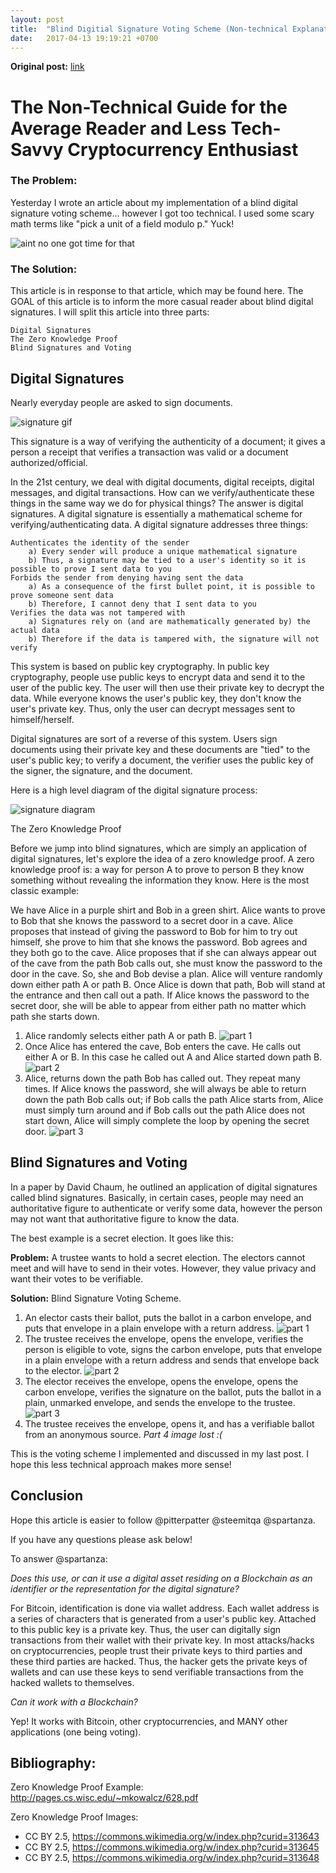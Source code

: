 ```yaml
---
layout: post
title:  "Blind Digitial Signature Voting Scheme (Non-technical Explanation)"
date:   2017-04-13 19:19:21 +0700
---
```


**Original post:** [link](https://steemit.com/cryptography/@robertdurst10/blind-digital-signatures-v2-0-non-technical)


# The Non-Technical Guide for the Average Reader and Less Tech-Savvy Cryptocurrency Enthusiast

### The Problem:
Yesterday I wrote an article about my implementation of a blind digital signature voting scheme... however I got too technical. I used some scary math terms like "pick a unit of a field modulo p." Yuck!

![aint no one got time for that](https://steemitimages.com/p/9RTqgzgfVW71fTRU48c6M6Rd8ejgArirceC32AzYpkJzRYCFVBqGsBMSAvDT2Rh8rDzVhCqS6H?format=match&mode=fit)

### The Solution:
This article is in response to that article, which may be found here. The GOAL of this article is to inform the more casual reader about blind digital signatures. I will split this article into three parts:

    Digital Signatures
    The Zero Knowledge Proof
    Blind Signatures and Voting

## Digital Signatures

Nearly everyday people are asked to sign documents.

![signature gif](https://steemitimages.com/p/x7L2VSNEiyAB5Ux7nxRBkJQRxwLWUTqtpGJuMZSt3kitoJ5Tm56FrZ7SPCnfF2AfE2WfX3qiEetG6i1?format=match&mode=fit)

This signature is a way of verifying the authenticity of a document; it gives a person a receipt that verifies a transaction was valid or a document authorized/official.

In the 21st century, we deal with digital documents, digital receipts, digital messages, and digital transactions. How can we verify/authenticate these things in the same way we do for physical things? The answer is digital signatures. A digital signature is essentially a mathematical scheme for verifying/authenticating data. A digital signature addresses three things:

    Authenticates the identity of the sender
        a) Every sender will produce a unique mathematical signature
        b) Thus, a signature may be tied to a user's identity so it is possible to prove I sent data to you
    Forbids the sender from denying having sent the data
        a) As a consequence of the first bullet point, it is possible to prove someone sent data
        b) Therefore, I cannot deny that I sent data to you
    Verifies the data was not tampered with
        a) Signatures rely on (and are mathematically generated by) the actual data
        b) Therefore if the data is tampered with, the signature will not verify

This system is based on public key cryptography. In public key cryptography, people use public keys to encrypt data and send it to the user of the public key. The user will then use their private key to decrypt the data. While everyone knows the user's public key, they don't know the user's private key. Thus, only the user can decrypt messages sent to himself/herself.

Digital signatures are sort of a reverse of this system. Users sign documents using their private key and these documents are "tied" to the user's public key; to verify a document, the verifier uses the public key of the signer, the signature, and the document.

Here is a high level diagram of the digital signature process:

![signature diagram](https://steemitimages.com/DQmSCNXq5ET3PmxS7czRgi6Nhm2DqDX2sHY4mQKPreQSUHa/Screen%20Shot%202017-04-26%20at%2010.11.14%20AM.png)

The Zero Knowledge Proof

Before we jump into blind signatures, which are simply an application of digital signatures, let's explore the idea of a zero knowledge proof. A zero knowledge proof is: a way for person A to prove to person B they know something without revealing the information they know. Here is the most classic example:

We have Alice in a purple shirt and Bob in a green shirt. Alice wants to prove to Bob that she knows the password to a secret door in a cave. Alice proposes that instead of giving the password to Bob for him to try out himself, she prove to him that she knows the password. Bob agrees and they both go to the cave. Alice proposes that if she can always appear out of the cave from the path Bob calls out, she must know the password to the door in the cave. So, she and Bob devise a plan. Alice will venture randomly down either path A or path B. Once Alice is down that path, Bob will stand at the entrance and then call out a path. If Alice knows the password to the secret door, she will be able to appear from either path no matter which path she starts down.

1. Alice randomly selects either path A or path B.
![part 1](https://steemitimages.com/p/23KQwnti57su7HZA5xrZrYQY4ZmwmqQtUPDSTh1dFN8Zf9wUbHnoQxPwdXSP96NwWUGgFsq6Y1BRn6HV7PTEr15B2AdCxHt?format=match&mode=fit&width=640)
2. Once Alice has entered the cave, Bob enters the cave. He calls out either A or B. In this case he called out A and Alice started down path B.
![part 2](https://steemitimages.com/p/23KQwnti57su7HZA5xrZrYQY4ZmwmqQtUPDSTh1dFN8Zf9wUbHnoQxPwdXSP96NwWTzwDXC8P1gqjp6tYEwuZbXSsWmrPfk?format=match&mode=fit&width=640)
3. Alice, returns down the path Bob has called out. They repeat many times. If Alice knows the password, she will always be able to return down the path Bob calls out; if Bob calls the path Alice starts from, Alice must simply turn around and if Bob calls out the path Alice does not start down, Alice will simply complete the loop by opening the secret door.
![part 3](https://steemitimages.com/p/23KQwnti57su7HZA5xrZrYQY4ZmwmqQtUPDSTh1dFN8Zf9wUbHnoQxPwdXSP96NwWTTT8f8XEMBAH4nTLWuFZD92u8qg8wx?format=match&mode=fit&width=640)

## Blind Signatures and Voting

In a paper by David Chaum, he outlined an application of digital signatures called blind signatures. Basically, in certain cases, people may need an authoritative figure to authenticate or verify some data, however the person may not want that authoritative figure to know the data.

The best example is a secret election. It goes like this:

**Problem:** A trustee wants to hold a secret election. The electors cannot meet and will have to send in their votes. However, they value privacy and want their votes to be verifiable.

**Solution:** Blind Signature Voting Scheme.

1. An elector casts their ballot, puts the ballot in a carbon envelope, and puts that envelope in a plain envelope with a return address.
![part 1](https://steemitimages.com/DQmdzqH9HrWmTA6YF7j33vCqhz57hz9SwL2PmkHM4rHWvXp/Screen%20Shot%202017-04-26%20at%2010.29.29%20AM.png)
2. The trustee receives the envelope, opens the envelope, verifies the person is eligible to vote, signs the carbon envelope, puts that envelope in a plain envelope with a return address and sends that envelope back to the elector.
![part 2](https://steemitimages.com/p/8DAuGnTQCLpunQuGfHnXTmxWbRQScCVGspXNWFwLnb6mKKuFXo3yDP1gwGJSmykngwZ8ymXeP33Y8xEG1BjY8EieGpWn8ekKyv26UkvaqcxG2TqY86kdvqRq1Dbcv5r16NqfQ8qSh1P4hxcmY71b6NPCkcr72zqAr7SmUZioq66?format=match&mode=fit&width=640)
3. The elector receives the envelope, opens the envelope, opens the carbon envelope, verifies the signature on the ballot, puts the ballot in a plain, unmarked envelope, and sends the envelope to the trustee.
![part 3](https://steemitimages.com/DQmT9cunUQn5iBFf7j52agfSG3G1r9Djw39ZrEzynTRdds3/Screen%20Shot%202017-04-26%20at%2010.29.57%20AM.png)
4. The trustee receives the envelope, opens it, and has a verifiable ballot from an anonymous source.
*Part 4 image lost :(*

This is the voting scheme I implemented and discussed in my last post. I hope this less technical approach makes more sense!

## Conclusion

Hope this article is easier to follow @pitterpatter @steemitqa @spartanza.

If you have any questions please ask below!

To answer @spartanza:

*Does this use, or can it use a digital asset residing on a Blockchain as an identifier or the representation for the digital signature?*

For Bitcoin, identification is done via wallet address. Each wallet address is a series of characters that is generated from a user's public key. Attached to this public key is a private key. Thus, the user can digitally sign transactions from their wallet with their private key. In most attacks/hacks on cryptocurrencies, people trust their private keys to third parties and these third parties are hacked. Thus, the hacker gets the private keys of wallets and can use these keys to send verifiable transactions from the hacked wallets to themselves.

*Can it work with a Blockchain?*

Yep! It works with Bitcoin, other cryptocurrencies, and MANY other applications (one being voting).

## Bibliography:

Zero Knowledge Proof Example:
http://pages.cs.wisc.edu/~mkowalcz/628.pdf

Zero Knowledge Proof Images:
* CC BY 2.5, https://commons.wikimedia.org/w/index.php?curid=313643
* CC BY 2.5, https://commons.wikimedia.org/w/index.php?curid=313645
* CC BY 2.5, https://commons.wikimedia.org/w/index.php?curid=313648